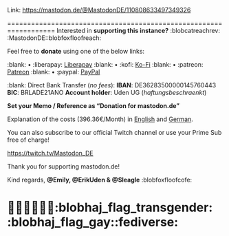 Link: https://mastodon.de/@MastodonDE/110808633497349326

==================================================================
Interested in **supporting this instance?** :blobcatreachrev:​:MastodonDE:​:blobfoxfloofreach:  

Feel free to **donate** using one of the below links:

:blank: • :liberapay: [Liberapay](https://liberapay.com/MastodonDE) 
:blank: • :kofi: [Ko-Fi](https://ko-fi.com/MastodonDE) 
:blank: • :patreon: [Patreon](https://patreon.com/MastodonDE) 
:blank: • :paypal: [PayPal](https://www.paypal.com/donate/?hosted_button_id=7CZ4CXZ2L32R8)  

:blank:
Direct Bank Transfer (*no fees*): 
**IBAN**: DE36283500000145760443 
**BIC**: BRLADE21ANO 
**Account holder**: Uden UG (*haftungsbeschraenkt*) 
  
  
**Set your Memo / Reference as “Donation for mastodon.de”**  
  
  
Explanation of the costs (396.36€/Month) in [English](https://mastodon.de/@MastodonDE/110811119053549314) and [German](https://mastodon.de/@MastodonDE/110810936592028856).

You can also subscribe to our official Twitch channel or use your Prime Sub free of charge!

https://twitch.tv/Mastodon_DE

Thank you for supporting mastodon.de!

Kind regards,
**@Emily, @ErikUden & @Sleagle** :blobfoxfloofcofe:

🤎🧡💛💚💙💜:blobhaj_flag_transgender:​:blobhaj_flag_gay:​:fediverse:
==================================================================